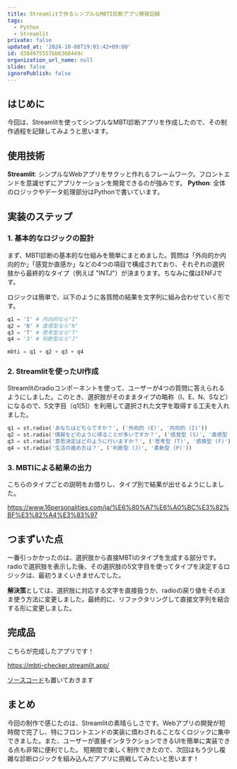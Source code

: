 ```yaml
---
title: Streamlitで作るシンプルなMBTI診断アプリ開発記録
tags:
  - Python
  - Streamlit
private: false
updated_at: '2024-10-08T19:01:42+09:00'
id: d384975557bb6368449c
organization_url_name: null
slide: false
ignorePublish: false
---
```

## はじめに
今回は、Streamlitを使ってシンプルなMBTI診断アプリを作成したので、その制作過程を記録してみようと思います。

## 使用技術
**Streamlit**: シンプルなWebアプリをサクッと作れるフレームワーク。フロントエンドを意識せずにアプリケーションを開発できるのが強みです。
**Python**: 全体のロジックやデータ処理部分はPythonで書いています。

## 実装のステップ
### 1. 基本的なロジックの設計
まず、MBTI診断の基本的な仕組みを簡単にまとめました。質問は「外向的か内向的か」「感覚か直感か」などの4つの項目で構成されており、それぞれの選択肢から最終的なタイプ（例えば "INTJ"）が決まります。ちなみに僕はENFJです。

ロジックは簡単で、以下のように各質問の結果を文字列に組み合わせていく形です。

```python
q1 = 'I' # 内向的なら"I"
q2 = 'N' # 直感型なら"N"
q3 = 'T' # 思考型なら"T"
q4 = 'J' # 判断型なら"J"

mbti = q1 + q2 + q3 + q4
```

### 2. Streamlitを使ったUI作成
Streamlitのradioコンポーネントを使って、ユーザーが4つの質問に答えられるようにしました。このとき、選択肢がそのままタイプの略称（I、E、N、Sなど）になるので、5文字目（q1[5]）を利用して選択された文字を取得する工夫を入れました。

```python
q1 = st.radio('あなたはどちらですか？', ('外向的 (E)', '内向的 (I)'))
q2 = st.radio('情報をどのように得ることが多いですか？', ('感覚型 (S)', '直感型 (N)'))
q3 = st.radio('意思決定はどのように行いますか？', ('思考型 (T)', '感情型 (F)'))
q4 = st.radio('生活の進め方は？', ('判断型 (J)', '柔軟型 (P)'))
```

### 3. MBTIによる結果の出力
こちらのタイプごとの説明をお借りし、タイプ別で結果が出せるようにしました。

https://www.16personalities.com/ja/%E6%80%A7%E6%A0%BC%E3%82%BF%E3%82%A4%E3%83%97


## つまずいた点
一番引っかかったのは、選択肢から直接MBTIのタイプを生成する部分です。radioで選択肢を表示した後、その選択肢の5文字目を使ってタイプを決定するロジックは、最初うまくいきませんでした。

**解決策**としては、選択肢に対応する文字を直接扱うか、radioの戻り値をそのまま使う方法に変更しました。最終的に、リファクタリングして直接文字列を結合する形に変更しました。

## 完成品
こちらが完成したアプリです！

https://mbti-checker.streamlit.app/

[ソースコード](https://github.com/kpab/stream_mbti)も置いておきます

## まとめ
今回の制作で感じたのは、Streamlitの素晴らしさです。Webアプリの開発が短時間で完了し、特にフロントエンドの実装に煩わされることなくロジックに集中できました。また、ユーザーが直接インタラクションできるUIを簡単に実装できる点も非常に便利でした。
短期間で楽しく制作できたので、次回はもう少し複雑な診断ロジックを組み込んだアプリに挑戦してみたいと思います！
